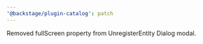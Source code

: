 ```yaml
---
'@backstage/plugin-catalog': patch
---
```


Removed fullScreen property from UnregisterEntity Dialog modal.
